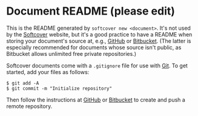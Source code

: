 # Document README (please edit)

This is the README generated by `softcover new <document>`. It's not used by the [Softcover](http://softcover.io/) website, but it's a good practice to have a README when storing your document's source at, e.g., [GitHub](http://github.com/) or [Bitbucket](http://bitbucket.org/). (The latter is especially recommended for documents whose source isn't public, as Bitbucket allows unlimited free private repositories.)

Softcover documents come with a `.gitignore` file for use with [Git](http://git-scm.com/). To get started, add your files as follows:

    $ git add -A
    $ git commit -m "Initialize repository"

Then follow the instructions at [GitHub](http://github.com/) or [Bitbucket](http://bitbucket.org/) to create and push a remote repository.
